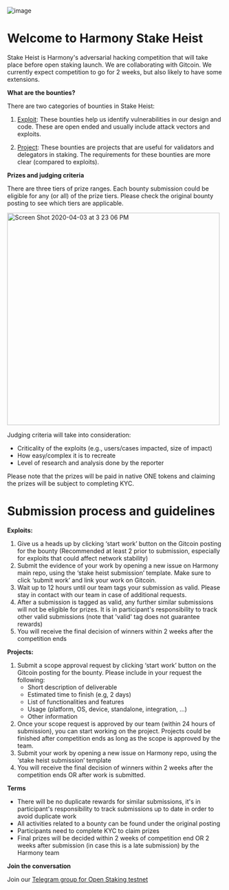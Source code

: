 ![image](https://user-images.githubusercontent.com/45907268/79284821-a2251e80-7e70-11ea-9dce-b54f669a1e9a.png)

# **Welcome to Harmony Stake Heist**

Stake Heist is Harmony's adversarial hacking competition that will take place before open staking launch. We are collaborating with Gitcoin. We currently expect competition to go for 2 weeks, but also likely to have some extensions. 

**What are the bounties?**

There are two categories of bounties in Stake Heist:
1. [Exploit](https://github.com/harmony-one/harmony/labels/exploit): These bounties help us identify vulnerabilities in our design and code. These are open ended and usually include attack vectors and exploits.

2. [Project](https://github.com/harmony-one/harmony/labels/project): These bounties are projects that are useful for validators and delegators in staking. The requirements for these bounties are more clear (compared to exploits).

**Prizes and judging criteria**

There are three tiers of prize ranges. Each bounty submission could be eligible for any (or all) of the prize tiers. Please check the original bounty posting to see which tiers are applicable.

<img width="494" alt="Screen Shot 2020-04-03 at 3 23 06 PM" src="https://user-images.githubusercontent.com/45907268/79284917-dc8ebb80-7e70-11ea-84d1-5d4b7193527c.png">

Judging criteria will take into consideration:
- Criticality of the exploits (e.g., users/cases impacted, size of impact)
- How easy/complex it is to recreate
- Level of research and analysis done by the reporter

Please note that the prizes will be paid in native ONE tokens and claiming the prizes will be subject to completing KYC.

# **Submission process and guidelines**

**Exploits:**

1. Give us a heads up by clicking ‘start work’ button on the Gitcoin posting for the bounty (Recommended at least 2 prior to submission, especially for exploits that could affect network stability) 
2. Submit the evidence of your work by opening a new issue on Harmony main repo, using the ‘stake heist submission’ template. Make sure to click ‘submit work’ and link your work on Gitcoin.
3. Wait up to 12 hours until our team tags your submission as valid. Please stay in contact with our team in case of additional requests.
4. After a submission is tagged as valid, any further similar submissions will not be eligible for prizes. It is in participant's responsibility to track other valid submissions (note that 'valid' tag does not guarantee rewards)
5. You will receive the final decision of winners within 2 weeks after the competition ends


**Projects:**

1. Submit a scope approval request by clicking ‘start work’ button on the Gitcoin posting for the bounty. Please include in your request the following: 
    - Short description of deliverable
    - Estimated time to finish (e.g, 2 days)
    - List of functionalities and features
    - Usage (platform, OS, device, standalone, integration, …)
    - Other information
2. Once your scope request is approved by our team (within 24 hours of submission), you can start working on the project. Projects could be finished after competition ends as long as the scope is approved by the team.
3. Submit your work by opening a new issue on Harmony repo, using the ‘stake heist submission’ template
4. You will receive the final decision of winners within 2 weeks after the competition ends OR after work is submitted.

**Terms**

* There will be no duplicate rewards for similar submissions, it's in participant's responsibility to track submissions up to date in order to avoid duplicate work
* All activities related to a bounty can be found under the original posting
* Participants need to complete KYC to claim prizes
* Final prizes will be decided within 2 weeks of competition end OR 2 weeks after submission (in case this is a late submission) by the Harmony team


**Join the conversation**

Join our [Telegram group for Open Staking testnet](https://t.me/PangaeaVolunteers) 
